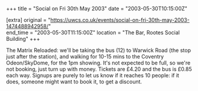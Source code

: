 +++
title = "Social on Fri 30th May 2003"
date = "2003-05-30T10:15:00Z"

[extra]
original = "https://uwcs.co.uk/events/social-on-fri-30th-may-2003-1474488942958/"    
end_time = "2003-05-30T11:15:00Z"
location = "The Bar, Rootes Social Building"
+++

The Matrix Reloaded: we'll be taking the bus (12) to Warwick Road (the stop just after the station), and walking for 10-15 mins to the Coventry Odeon/SkyDome, for the 1pm showing. It's not expected to be full, so we're not booking, just turn up with money. Tickets are £4.20 and the bus is £0.85 each way. Signups are purely to let us know if it reaches 10 people: if it does, someone might want to book it, to get a discount.


